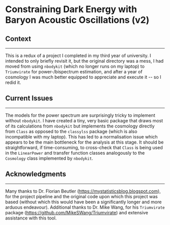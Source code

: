 # Constraining Dark Energy with Baryon Acoustic Oscillations (v2)

## Context
-----------------------------------------------------------------------
This is a redux of a project I completed in my third year of university.
I intended to only briefly revisit it, but the original directory was a
mess, I had moved from using `nbodykit` (which no longer runs on my 
laptop) to `Triumvirate` for power-/bispectrum estimation, and after a
year of cosmology I was much better equipped to appreciate and execute
it -- so I redid it. 

## Current Issues
-----------------------------------------------------------------------
The models for the power spectrum are surprisingly tricky to implement
without `nbodykit`. I have created a tiny, very basic package that draws
most of its calculations from `nbodykit` but implements the cosmology 
directly from `Class` as opposed to the `classylss` package (which is also
incompatible with my laptop). This has led to a normalisation issue
which appears to be the main bottleneck for the analysis at this stage.
It should be straightforward, if time-consuming, to cross-check that 
`Class` is being used in the `LinearPower` and transfer function classes 
analogously to the `Cosmology` class implemented by `nbodykit`.

## Acknowledgments
-----------------------------------------------------------------------
Many thanks to Dr. Florian Beutler (https://mystatisticsblog.blogspot.com), 
for the project pipeline and the original code upon which this project was 
based (without which this would have been a significantly longer and more 
arduous endeavour). Additional thanks to Dr. Mike Wang, for his `Triumvirate` 
package (https://github.com/MikeSWang/Triumvirate) and extensive assistance 
with this tool.
